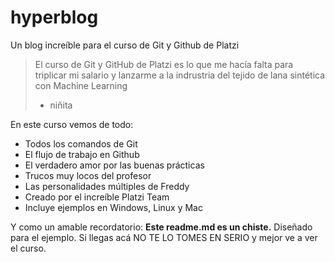 # hyperblog 
Un blog increíble para el curso de Git y Github de Platzi
> El curso de Git y GitHub de Platzi es lo que me hacía falta para triplicar mi salario y lanzarme a la indrustria del tejido de lana sintética con Machine Learning
> - niñita 

En este curso vemos de todo:
* Todos los comandos de Git
* El flujo de trabajo en Github
* El verdadero amor por las buenas prácticas 
* Trucos muy locos del profesor 
* Las personalidades múltiples de Freddy
* Creado por el increíble Platzi Team 
* Incluye ejemplos en Windows, Linux y Mac 

Y como un amable recordatorio: **Este readme.md es un chiste.** Diseñado para el ejemplo. Si llegas acá NO TE LO TOMES EN SERIO y mejor ve a ver el curso. 